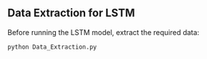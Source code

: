 ## Data Extraction for LSTM

Before running the LSTM model, extract the required data:

```bash
python Data_Extraction.py
